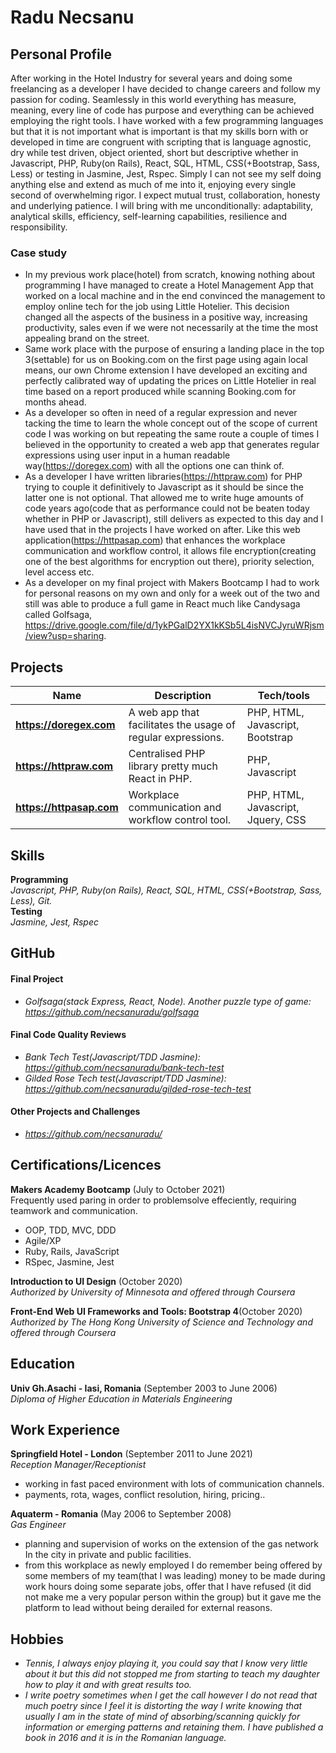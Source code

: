 # Radu Necsanu

## Personal Profile
After working in the Hotel Industry for several years and doing some freelancing as a developer I have decided to change careers and follow my passion for coding. Seamlessly in this world everything has measure, meaning, every line of code has purpose and everything can be achieved employing the right tools. I have worked with a few programming languages but that it is not important what is important is that my skills born with or developed in time are congruent with scripting that is language agnostic, dry while test driven, object oriented, short but descriptive whether in Javascript, PHP, Ruby(on Rails), React, SQL, HTML, CSS(+Bootstrap, Sass, Less) or testing in Jasmine, Jest, Rspec. Simply I can not see my self doing anything else and extend as much of me into it, enjoying every single second of overwhelming rigor.
I expect mutual trust, collaboration, honesty and underlying patience. I will bring with me unconditionally: adaptability, analytical skills, efficiency, self-learning capabilities, resilience and responsibility.

### Case study
* In my previous work place(hotel) from scratch, knowing nothing about programming I have managed to create a Hotel Management App that worked on a local machine and in the end convinced the management to employ online tech for the job using Little Hotelier. This decision changed all the aspects of the business in a positive way, increasing productivity, sales even if we were not necessarily at the time the most appealing brand on the street.
* Same work place with the purpose of ensuring a landing place in the top 3(settable) for us on Booking.com on the first page using again local means, our own Chrome extension I have developed an exciting and perfectly calibrated way of updating the prices on Little Hotelier in real time based on a report produced while scanning Booking.com for months ahead.
* As a developer so often in need of a regular expression and never tacking the time to learn the whole concept out of the scope of current code I was working on but repeating the same route a couple of times I believed in the opportunity to created a web app that generates regular expressions using user input in a human readable way(https://doregex.com) with all the options one can think of.
* As a developer I have written libraries(https://httpraw.com) for PHP trying to couple it definitively to Javascript as it should be since the latter one is not optional. That allowed me to write huge amounts of code years ago(code that as performance could not be beaten today whether in PHP or Javascript), still delivers as expected to this day and I have used that in the projects I have worked on after. Like this web application(https://httpasap.com) that enhances the workplace communication and workflow control, it allows file encryption(creating one of the best algorithms for encryption out there), priority selection, level access etc.
* As a developer on my final project with Makers Bootcamp I had to work for personal reasons on my own and only for a week out of the two and still was able to produce a full game in React much like Candysaga called Golfsaga,  https://drive.google.com/file/d/1ykPGalD2YX1kKSb5L4isNVCJyruWRjsm/view?usp=sharing.


## Projects 
| Name                         | Description       | Tech/tools        |
| ---------------------------- | ----------------- | ----------------- |
| **https://doregex.com** | A web app that facilitates the usage of regular expressions. | PHP, HTML, Javascript, Bootstrap |
| **https://httpraw.com** | Centralised PHP library pretty much React in PHP. | PHP, Javascript |
| **https://httpasap.com** | Workplace communication and workflow control tool. | PHP, HTML, Javascript, Jquery, CSS |

## Skills
**Programming**<br />
_Javascript, PHP, Ruby(on Rails), React, SQL, HTML, CSS(+Bootstrap, Sass, Less), Git._<br />
**Testing**<br />
_Jasmine, Jest, Rspec_

## GitHub
#### Final Project
 - _Golfsaga(stack Express, React, Node). Another puzzle type of game: https://github.com/necsanuradu/golfsaga_
#### Final Code Quality Reviews
- _Bank Tech Test(Javascript/TDD Jasmine): https://github.com/necsanuradu/bank-tech-test_
- _Gilded Rose Tech test(Javascript/TDD Jasmine): https://github.com/necsanuradu/gilded-rose-tech-test_
#### Other Projects and Challenges
- _https://github.com/necsanuradu/_

## Certifications/Licences
**Makers Academy Bootcamp** (July to October 2021)<br />
Frequently used paring in order to problemsolve effeciently, requiring teamwork and communication.
- OOP, TDD, MVC, DDD
- Agile/XP
- Ruby, Rails, JavaScript
- RSpec, Jasmine, Jest

**Introduction to UI Design** (October 2020)<br />
_Authorized by University of Minnesota and offered through Coursera_

**Front-End Web UI Frameworks and Tools: Bootstrap 4**(October 2020)<br />
_Authorized by The Hong Kong University of Science and Technology and offered through Coursera_

## Education
**Univ Gh.Asachi - Iasi, Romania** (September 2003 to June 2006)<br />
_Diploma of Higher Education in Materials Engineering_

## Work Experience
**Springfield Hotel - London** (September 2011 to June 2021) <br />
_Reception Manager/Receptionist_
- working in fast paced environment with lots of communication channels.
- payments, rota, wages, conflict resolution, hiring, pricing..

**Aquaterm - Romania** (May 2006 to September 2008)<br />
_Gas Engineer_
- planning and supervision of works on the extension of the gas network In the city in private and public facilities.
- from this workplace as newly employed I do remember being offered by some members of my team(that I was leading) money to be made during work hours doing some separate jobs, offer that I have refused (it did not make me a very popular person within the group) but it gave me the platform to lead without being derailed for external reasons.

## Hobbies
* _Tennis, I always enjoy playing it, you could say that I know very little about it but this did not stopped me from starting to teach my daughter how to play it and with great results too._
* _I write poetry sometimes when I get the call however I do not read that much poetry since I feel it is distorting the way I write knowing that usually I am in the state of mind of absorbing/scanning quickly for information or emerging patterns and retaining them. I have published a book in 2016 and it is in the Romanian language._

